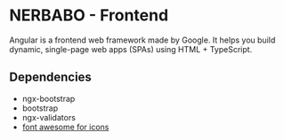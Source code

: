 # NERBABO - Frontend

Angular is a frontend web framework made by Google.
It helps you build dynamic, single-page web apps (SPAs) using HTML + TypeScript.

## Dependencies

- ngx-bootstrap
- bootstrap
- ngx-validators
- [font awesome for icons](https://www.npmjs.com/package/@fortawesome/angular-fontawesome)
